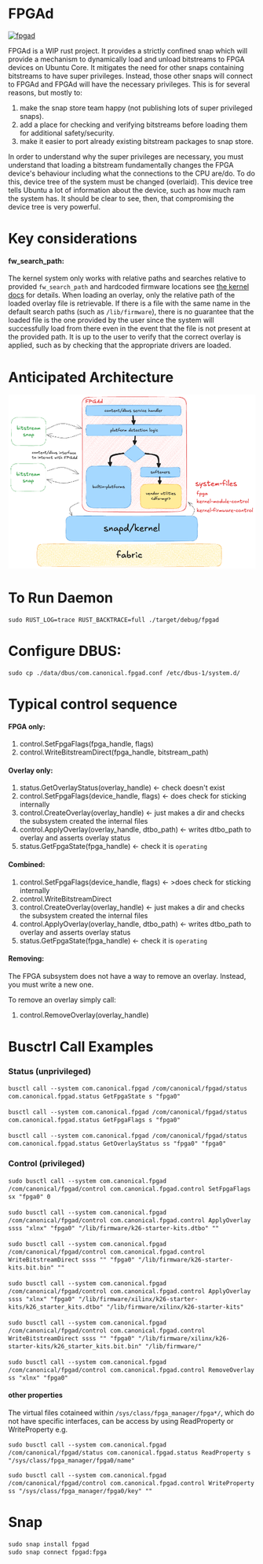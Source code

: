 # FPGAd

[![fpgad](https://snapcraft.io/fpgad/badge.svg)](https://snapcraft.io/fpgad)

FPGAd is a WIP rust project.
It provides a strictly confined snap which will provide a mechanism to dynamically load and unload bitstreams to FPGA
devices on Ubuntu Core.
It mitigates the need for other snaps containing bitstreams to have super privileges.
Instead, those other snaps will connect to FPGAd and FPGAd will have the necessary privileges.
This is for several reasons, but mostly to:

1. make the snap store team happy (not publishing lots of super privileged snaps).
2. add a place for checking and verifying bitstreams before loading them for additional safety/security.
3. make it easier to port already existing bitstream packages to snap store.

In order to understand why the super privileges are necessary, you must understand that loading a bitstream
fundamentally changes the FPGA device's behaviour including what the connections to the CPU are/do.
To do this, device tree of the system must be changed (overlaid).
This device tree tells Ubuntu a lot of information about the device, such as how much ram the system has.
It should be clear to see, then, that compromising the device tree is very powerful.

# Key considerations

#### fw_search_path:

The kernel system only works with relative paths and searches relative to provided `fw_search_path` and hardcoded
firmware
locations see [the kernel docs](https://docs.kernel.org/driver-api/firmware/fw_search_path.html) for details. When
loading an overlay, only the relative path of the loaded overlay file is retrievable. If there is a file with the same
name in the default search paths (such as `/lib/firmware`), there is no guarantee that the loaded file is the one
provided by the user since the system will successfully load from there even in the event that the file is not present
at the provided path. It is up to the user to verify that the correct overlay is applied, such as by checking that the
appropriate drivers are loaded.

# Anticipated Architecture

![anticipated_architecture.png](docs/assets/anticipated_architecture.png)

# To Run Daemon

```
sudo RUST_LOG=trace RUST_BACKTRACE=full ./target/debug/fpgad
```

# Configure DBUS:

```
sudo cp ./data/dbus/com.canonical.fpgad.conf /etc/dbus-1/system.d/
```

# Typical control sequence

#### FPGA only:

1. control.SetFpgaFlags(fpga_handle, flags)
2. control.WriteBitstreamDirect(fpga_handle, bitstream_path)

#### Overlay only:

1. status.GetOverlayStatus(overlay_handle) <- check doesn't exist
2. control.SetFpgaFlags(device_handle, flags) <- does check for sticking internally
3. control.CreateOverlay(overlay_handle) <- just makes a dir and checks the subsystem created the internal files
4. control.ApplyOverlay(overlay_handle, dtbo_path) <- writes dtbo_path to overlay and asserts overlay status
5. status.GetFpgaState(fpga_handle) <- check it is `operating`

#### Combined:

1. control.SetFpgaFlags(device_handle, flags) <- >does check for sticking internally
2. control.WriteBitstreamDirect
3. control.CreateOverlay(overlay_handle) <- just makes a dir and checks the subsystem created the internal files
4. control.ApplyOverlay(overlay_handle, dtbo_path) <- writes dtbo_path to overlay and asserts overlay status
5. status.GetFpgaState(fpga_handle) <- check it is `operating`

#### Removing:

The FPGA subsystem does not have a way to remove an overlay. Instead, you must write a new one.

To remove an overlay simply call:

1. control.RemoveOverlay(overlay_handle)

# Busctrl Call Examples

### Status (unprivileged)

```
busctl call --system com.canonical.fpgad /com/canonical/fpgad/status com.canonical.fpgad.status GetFpgaState s "fpga0"

busctl call --system com.canonical.fpgad /com/canonical/fpgad/status com.canonical.fpgad.status GetFpgaFlags s "fpga0"

busctl call --system com.canonical.fpgad /com/canonical/fpgad/status com.canonical.fpgad.status GetOverlayStatus ss "fpga0" "fpga0"
```

### Control (privileged)

```
sudo busctl call --system com.canonical.fpgad /com/canonical/fpgad/control com.canonical.fpgad.control SetFpgaFlags sx "fpga0" 0

sudo busctl call --system com.canonical.fpgad /com/canonical/fpgad/control com.canonical.fpgad.control ApplyOverlay ssss "xlnx" "fpga0" "/lib/firmware/k26-starter-kits.dtbo" ""

sudo busctl call --system com.canonical.fpgad /com/canonical/fpgad/control com.canonical.fpgad.control WriteBitstreamDirect ssss "" "fpga0" "/lib/firmware/k26-starter-kits.bit.bin" ""

sudo busctl call --system com.canonical.fpgad /com/canonical/fpgad/control com.canonical.fpgad.control ApplyOverlay ssss "xlnx" "fpga0" "/lib/firmware/xilinx/k26-starter-kits/k26_starter_kits.dtbo" "/lib/firmware/xilinx/k26-starter-kits"

sudo busctl call --system com.canonical.fpgad /com/canonical/fpgad/control com.canonical.fpgad.control WriteBitstreamDirect ssss "" "fpga0" "/lib/firmware/xilinx/k26-starter-kits/k26_starter_kits.bit.bin" "/lib/firmware/"

sudo busctl call --system com.canonical.fpgad /com/canonical/fpgad/control com.canonical.fpgad.control RemoveOverlay ss "xlnx" "fpga0"
```

#### other properties

The virtual files cotaineed within `/sys/class/fpga_manager/fpga*/`, which do not have specific interfaces, can be
access by using ReadProperty or WriteProperty e.g.

```shell
sudo busctl call --system com.canonical.fpgad /com/canonical/fpgad/status com.canonical.fpgad.status ReadProperty s "/sys/class/fpga_manager/fpga0/name"
```

```shell
sudo busctl call --system com.canonical.fpgad /com/canonical/fpgad/control com.canonical.fpgad.control WriteProperty ss "/sys/class/fpga_manager/fpga0/key" ""
```

# Snap

```shell
sudo snap install fpgad
sudo snap connect fpgad:fpga
```